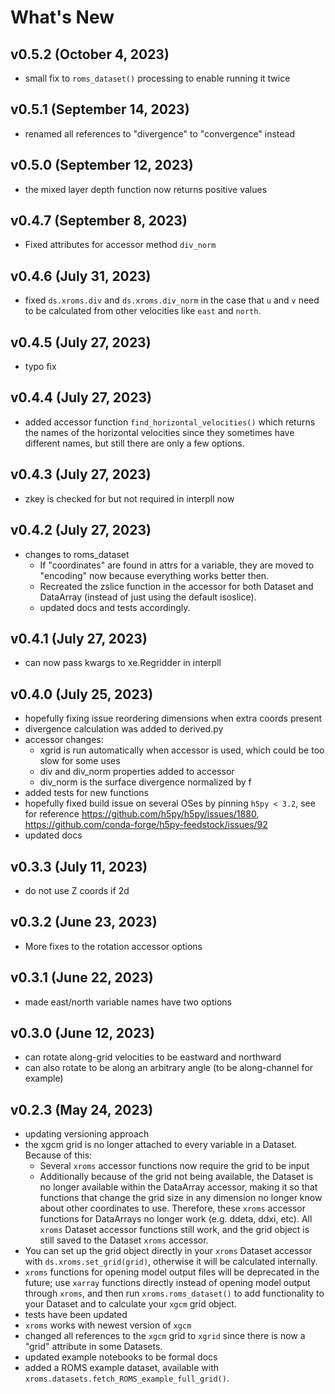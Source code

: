 # What's New

## v0.5.2 (October 4, 2023)
* small fix to `roms_dataset()` processing to enable running it twice

## v0.5.1 (September 14, 2023)
* renamed all references to "divergence" to "convergence" instead

## v0.5.0 (September 12, 2023)
* the mixed layer depth function now returns positive values

## v0.4.7 (September 8, 2023)
* Fixed attributes for accessor method `div_norm`

## v0.4.6 (July 31, 2023)
* fixed `ds.xroms.div` and `ds.xroms.div_norm` in the case that `u` and `v` need to be calculated from other velocities like `east` and `north`.

## v0.4.5 (July 27, 2023)
* typo fix

## v0.4.4 (July 27, 2023)
* added accessor function `find_horizontal_velocities()` which returns the names of the horizontal velocities since they sometimes have different names, but still there are only a few options.

## v0.4.3 (July 27, 2023)
* zkey is checked for but not required in interpll now

## v0.4.2 (July 27, 2023)
* changes to roms_dataset
    * If "coordinates" are found in attrs for a variable, they are moved to "encoding" now because everything works better then.
    * Recreated the zslice function in the accessor for both Dataset and DataArray (instead of just using the default isoslice).
    * updated docs and tests accordingly.

## v0.4.1 (July 27, 2023)
* can now pass kwargs to xe.Regridder in interpll

## v0.4.0 (July 25, 2023)

* hopefully fixing issue reordering dimensions when extra coords present
* divergence calculation was added to derived.py
* accessor changes:
  * xgrid is run automatically when accessor is used, which could be too slow for some uses
  * div and div_norm properties added to accessor
  * div_norm is the surface divergence normalized by f
* added tests for new functions
* hopefully fixed build issue on several OSes by pinning `h5py < 3.2`, see for reference https://github.com/h5py/h5py/issues/1880, https://github.com/conda-forge/h5py-feedstock/issues/92
* updated docs


## v0.3.3 (July 11, 2023)

* do not use Z coords if 2d


## v0.3.2 (June 23, 2023)

* More fixes to the rotation accessor options


## v0.3.1 (June 22, 2023)

* made east/north variable names have two options


## v0.3.0 (June 12, 2023)

* can rotate along-grid velocities to be eastward and northward
* can also rotate to be along an arbitrary angle (to be along-channel for example)

## v0.2.3 (May 24, 2023)

* updating versioning approach
* the xgcm grid is no longer attached to every variable in a Dataset. Because of this:
  * Several `xroms` accessor functions now require the grid to be input
  * Additionally because of the grid not being available, the Dataset is no longer available within the DataArray accessor, making it so that functions that change the grid size in any dimension no longer know about other coordinates to use. Therefore, these `xroms` accessor functions for DataArrays no longer work (e.g. ddeta, ddxi, etc). All `xroms` Dataset accessor functions still work, and the grid object is still saved to the Dataset `xroms` accessor.
* You can set up the grid object directly in your `xroms` Dataset accessor with `ds.xroms.set_grid(grid)`, otherwise it will be calculated internally.
* `xroms` functions for opening model output files will be deprecated in the future; use `xarray` functions directly instead of opening model output through `xroms`, and then run `xroms.roms_dataset()` to add functionality to your Dataset and to calculate your `xgcm` grid object.
* tests have been updated
* `xroms` works with newest version of `xgcm`
* changed all references to the `xgcm` grid to `xgrid` since there is now a "grid" attribute in some Datasets.
* updated example notebooks to be formal docs
* added a ROMS example dataset, available with `xroms.datasets.fetch_ROMS_example_full_grid()`.
